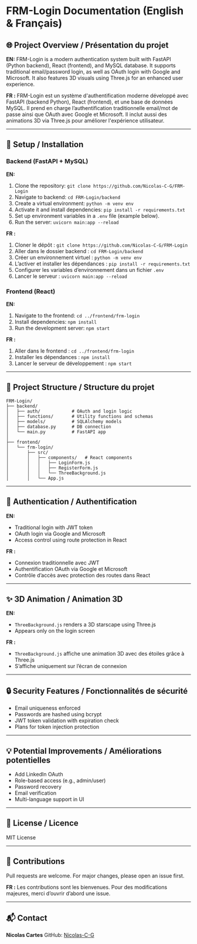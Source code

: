 # FRM-Login Documentation (English & Français)

## 🌐 Project Overview / Présentation du projet

**EN:**
FRM-Login is a modern authentication system built with FastAPI (Python backend), React (frontend), and MySQL database. It supports traditional email/password login, as well as OAuth login with Google and Microsoft. It also features 3D visuals using Three.js for an enhanced user experience.

**FR :**
FRM-Login est un système d'authentification moderne développé avec FastAPI (backend Python), React (frontend), et une base de données MySQL. Il prend en charge l’authentification traditionnelle email/mot de passe ainsi que OAuth avec Google et Microsoft. Il inclut aussi des animations 3D via Three.js pour améliorer l'expérience utilisateur.

---

## 🚀 Setup / Installation

### Backend (FastAPI + MySQL)

**EN:**

1. Clone the repository: `git clone https://github.com/Nicolas-C-G/FRM-Login`
2. Navigate to backend: `cd FRM-Login/backend`
3. Create a virtual environment: `python -m venv env`
4. Activate it and install dependencies: `pip install -r requirements.txt`
5. Set up environment variables in a `.env` file (example below).
6. Run the server: `uvicorn main:app --reload`

**FR :**

1. Cloner le dépôt : `git clone https://github.com/Nicolas-C-G/FRM-Login`
2. Aller dans le dossier backend : `cd FRM-Login/backend`
3. Créer un environnement virtuel : `python -m venv env`
4. L’activer et installer les dépendances : `pip install -r requirements.txt`
5. Configurer les variables d’environnement dans un fichier `.env`
6. Lancer le serveur : `uvicorn main:app --reload`

### Frontend (React)

**EN:**

1. Navigate to the frontend: `cd ../frontend/frm-login`
2. Install dependencies: `npm install`
3. Run the development server: `npm start`

**FR :**

1. Aller dans le frontend : `cd ../frontend/frm-login`
2. Installer les dépendances : `npm install`
3. Lancer le serveur de développement : `npm start`

---

## 📁 Project Structure / Structure du projet

```
FRM-Login/
├── backend/
│   ├── auth/            # OAuth and login logic
│   ├── functions/       # Utility functions and schemas
│   ├── models/          # SQLAlchemy models
│   ├── database.py      # DB connection
│   └── main.py          # FastAPI app
│
├── frontend/
│   └── frm-login/
│       ├── src/
│       │   ├── components/   # React components
│       │   │   ├── LoginForm.js
│       │   │   ├── RegisterForm.js
│       │   │   └── ThreeBackground.js
│       │   └── App.js
```

---

## 🔐 Authentication / Authentification

**EN:**

* Traditional login with JWT token
* OAuth login via Google and Microsoft
* Access control using route protection in React

**FR :**

* Connexion traditionnelle avec JWT
* Authentification OAuth via Google et Microsoft
* Contrôle d’accès avec protection des routes dans React

---

## ✨ 3D Animation / Animation 3D

**EN:**

* `ThreeBackground.js` renders a 3D starscape using Three.js
* Appears only on the login screen

**FR :**

* `ThreeBackground.js` affiche une animation 3D avec des étoiles grâce à Three.js
* S’affiche uniquement sur l’écran de connexion

---

## 🔒 Security Features / Fonctionnalités de sécurité

* Email uniqueness enforced
* Passwords are hashed using bcrypt
* JWT token validation with expiration check
* Plans for token injection protection

---

## 💡 Potential Improvements / Améliorations potentielles

* Add LinkedIn OAuth
* Role-based access (e.g., admin/user)
* Password recovery
* Email verification
* Multi-language support in UI

---

## 📄 License / Licence

MIT License

---

## 🤝 Contributions

Pull requests are welcome. For major changes, please open an issue first.

**FR :**
Les contributions sont les bienvenues. Pour des modifications majeures, merci d’ouvrir d’abord une issue.

---

## 📬 Contact

**Nicolas Cartes**
GitHub: [Nicolas-C-G](https://github.com/Nicolas-C-G)
